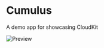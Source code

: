 # Cumulus
A demo app for showcasing CloudKit

![Preview](https://github.com/jayway/Cumulus/master/Cumulus.png)